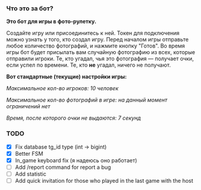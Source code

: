 ### Что это за бот?
__Это бот для игры в фото-рулетку.__

Создайте игру или присоединитесь к ней. Токен для подключения можно узнать у того, кто создал игру.
Перед началом игры отправьте любое количество фотографий, и нажмите кнопку "Готов".
Во время игры бот будет присылать вам случайную фотографию из всех, которые отправили игроки.
Те, кто угадал, чья это фотография — получает очки, если успел по времени.
Те, кто __не__ угадал, ничего не получают.


__Вот стандартные (текущие) настройки игры:__

_Максимальное кол-во игроков: 10 человек_

_Максимальное кол-во фотографий в игре: на данный момент ограничений нет_

_Время, после которого очки не выдаются: 7 секунд_

### TODO
- [x] Fix database tg_id type (int -> bigint)
- [x] Better FSM
- [x] In_game keyboard fix (я надеюсь оно работает)
- [ ] Add /report command for report a bug
- [ ] Add statistic
- [ ] Add quick invitation for those who played in the last game with the host
